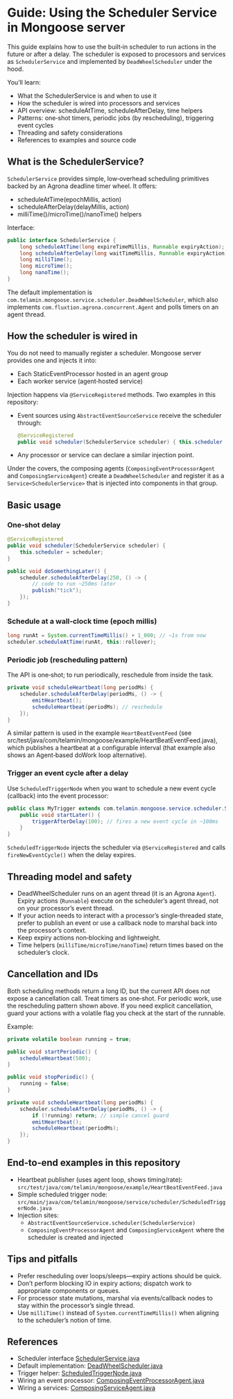 # Guide: Using the Scheduler Service in Mongoose server

This guide explains how to use the built‑in scheduler to run actions in the future or after a delay. The scheduler is
exposed to processors and services as `SchedulerService` and implemented by `DeadWheelScheduler` under the hood.

You’ll learn:

- What the SchedulerService is and when to use it
- How the scheduler is wired into processors and services
- API overview: scheduleAtTime, scheduleAfterDelay, time helpers
- Patterns: one‑shot timers, periodic jobs (by rescheduling), triggering event cycles
- Threading and safety considerations
- References to examples and source code

## What is the SchedulerService?

`SchedulerService` provides simple, low‑overhead scheduling primitives backed by an Agrona deadline timer wheel. It
offers:

- scheduleAtTime(epochMillis, action)
- scheduleAfterDelay(delayMillis, action)
- milliTime()/microTime()/nanoTime() helpers

Interface:

```java
public interface SchedulerService {
    long scheduleAtTime(long expireTimeMillis, Runnable expiryAction);
    long scheduleAfterDelay(long waitTimeMillis, Runnable expiryAction);
    long milliTime();
    long microTime();
    long nanoTime();
}
```

The default implementation is `com.telamin.mongoose.service.scheduler.DeadWheelScheduler`, which also implements
`com.fluxtion.agrona.concurrent.Agent` and polls timers on an agent thread.

## How the scheduler is wired in

You do not need to manually register a scheduler. Mongoose server provides one and injects it into:

- Each StaticEventProcessor hosted in an agent group
- Each worker service (agent‑hosted service)

Injection happens via `@ServiceRegistered` methods. Two examples in this repository:

- Event sources using `AbstractEventSourceService` receive the scheduler through:
  ```java
  @ServiceRegistered
  public void scheduler(SchedulerService scheduler) { this.scheduler = scheduler; }
  ```
- Any processor or service can declare a similar injection point.

Under the covers, the composing agents (`ComposingEventProcessorAgent` and `ComposingServiceAgent`) create a
`DeadWheelScheduler` and register it as a `Service<SchedulerService>` that is injected into components in that group.

## Basic usage

### One‑shot delay

```java
@ServiceRegistered
public void scheduler(SchedulerService scheduler) {
    this.scheduler = scheduler;
}

public void doSomethingLater() {
    scheduler.scheduleAfterDelay(250, () -> {
        // code to run ~250ms later
        publish("tick");
    });
}
```

### Schedule at a wall‑clock time (epoch millis)

```java
long runAt = System.currentTimeMillis() + 1_000; // ~1s from now
scheduler.scheduleAtTime(runAt, this::rollover);
```

### Periodic job (rescheduling pattern)

The API is one‑shot; to run periodically, reschedule from inside the task.

```java
private void scheduleHeartbeat(long periodMs) {
    scheduler.scheduleAfterDelay(periodMs, () -> {
        emitHeartbeat();
        scheduleHeartbeat(periodMs); // reschedule
    });
}
```

A similar pattern is used in the example `HeartBeatEventFeed` (see
src/test/java/com/telamin/mongoose/example/HeartBeatEventFeed.java), which publishes a heartbeat at a configurable
interval (that example also shows an Agent‑based doWork loop alternative).

### Trigger an event cycle after a delay

Use `ScheduledTriggerNode` when you want to schedule a new event cycle (callback) into the event processor:

```java
public class MyTrigger extends com.telamin.mongoose.service.scheduler.ScheduledTriggerNode {
    public void startLater() {
        triggerAfterDelay(100); // fires a new event cycle in ~100ms
    }
}
```

`ScheduledTriggerNode` injects the scheduler via `@ServiceRegistered` and calls `fireNewEventCycle()` when the delay
expires.

## Threading model and safety

- DeadWheelScheduler runs on an agent thread (it is an Agrona `Agent`). Expiry actions (`Runnable`) execute on the
  scheduler’s agent thread, not on your processor’s event thread.
- If your action needs to interact with a processor’s single‑threaded state, prefer to publish an event or use a
  callback node to marshal back into the processor’s context.
- Keep expiry actions non‑blocking and lightweight.
- Time helpers (`milliTime/microTime/nanoTime`) return times based on the scheduler’s clock.

## Cancellation and IDs

Both scheduling methods return a long ID, but the current API does not expose a cancellation call. Treat timers as
one‑shot. For periodic work, use the rescheduling pattern shown above. If you need explicit cancellation, guard your
actions with a volatile flag you check at the start of the runnable.

Example:

```java
private volatile boolean running = true;

public void startPeriodic() {
    scheduleHeartbeat(500);
}

public void stopPeriodic() {
    running = false;
}

private void scheduleHeartbeat(long periodMs) {
    scheduler.scheduleAfterDelay(periodMs, () -> {
        if (!running) return; // simple cancel guard
        emitHeartbeat();
        scheduleHeartbeat(periodMs);
    });
}
```

## End‑to‑end examples in this repository

- Heartbeat publisher (uses agent loop, shows timing/rate):
  `src/test/java/com/telamin/mongoose/example/HeartBeatEventFeed.java`
- Simple scheduled trigger node: `src/main/java/com/telamin/mongoose/service/scheduler/ScheduledTriggerNode.java`
- Injection sites:
    - `AbstractEventSourceService.scheduler(SchedulerService)`
    - `ComposingEventProcessorAgent` and `ComposingServiceAgent` where the scheduler is created and injected

## Tips and pitfalls

- Prefer rescheduling over loops/sleeps—expiry actions should be quick.
- Don’t perform blocking IO in expiry actions; dispatch work to appropriate components or queues.
- For processor state mutations, marshal via events/callback nodes to stay within the processor’s single thread.
- Use `milliTime()` instead of `System.currentTimeMillis()` when aligning to the scheduler’s notion of time.

## References

- Scheduler
  interface  [SchedulerService.java]({{source_root}}/main/java/com/telamin/mongoose/service/scheduler/SchedulerService.java)
- Default
  implementation: [DeadWheelScheduler.java]({{source_root}}/main/java/com/telamin/mongoose/service/scheduler/DeadWheelScheduler.java)
- Trigger
  helper: [ScheduledTriggerNode.java]({{source_root}}/main/java/com/telamin/mongoose/service/scheduler/ScheduledTriggerNode.java)
- Wiring an event
  processor: [ComposingEventProcessorAgent.java]({{source_root}}/main/java/com/telamin/mongoose/dutycycle/ComposingEventProcessorAgent.java)
- Wiring a
  services: [ComposingServiceAgent.java]({{source_root}}/main/java/com/telamin/mongoose/dutycycle/ComposingServiceAgent.java)
